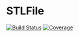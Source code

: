 # STLFile



[![Build Status](https://github.com/lawless-m/STLFile.jl/actions/workflows/CI.yml/badge.svg?branch=main)](https://github.com/lawless-m/STLFile.jl/actions/workflows/CI.yml?query=branch%3Amain)
[![Coverage](https://codecov.io/gh/lawless-m/STLFile.jl/branch/main/graph/badge.svg)](https://codecov.io/gh/lawless-m/STLFile.jl)


